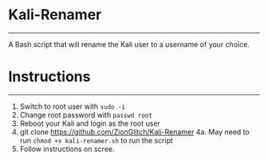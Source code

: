 # Kali-Renamer
***
A Bash script that will rename the Kali user to a username of your choice.

# Instructions
***
1. Switch to root user with `sudo -i`
2. Change root password with `passwd root`
3. Reboot your Kali and login as the root user
4. git clone https://github.com/ZionGlitch/Kali-Renamer
  4a. May need to run `chmod +x kali-renamer.sh` to run the script
5. Follow instructions on scree.
